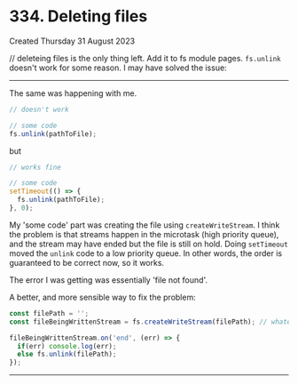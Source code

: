 # 334. Deleting files
Created Thursday 31 August 2023

// deleteing files is the only thing left. Add it to fs module pages. `fs.unlink` doesn't work for some reason. I may have solved the issue:

---
The same was happening with me.

```js
// doesn't work

// some code
fs.unlink(pathToFile);
```

but
```js
// works fine

// some code
setTimeout(() => { 
  fs.unlink(pathToFile); 
}, 0);
```

My 'some code' part was creating the file using `createWriteStream`. I think the problem is that streams happen in the microtask (high priority queue), and the stream may have ended but the file is still on hold. Doing `setTimeout` moved the `unlink` code to a low priority queue. In other words, the order is guaranteed to be correct now, so it works.

The error I was getting was essentially 'file not found'.


A better, and more sensible way to fix the problem:
```js
const filePath = '';
const fileBeingWrittenStream = fs.createWriteStream(filePath); // whatever

fileBeingWrittenStream.on('end', (err) => {
  if(err) console.log(err);
  else fs.unlink(filePath);
});
```
---